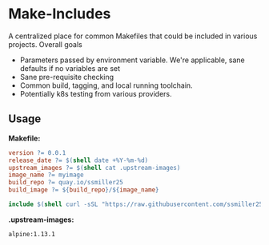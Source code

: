 # Make-Includes

A centralized place for common Makefiles that could be included in various projects.  Overall goals

- Parameters passed by environment variable.  We're applicable, sane defaults if no variables are set
- Sane pre-requisite checking
- Common build, tagging, and local running toolchain.
- Potentially k8s testing from various providers.

## Usage

**Makefile:**
```makefile
version ?= 0.0.1
release_date ?= $(shell date +%Y-%m-%d)
upstream_images ?= $(shell cat .upstream-images)
image_name ?= myimage
build_repo ?= quay.io/ssmiller25
build_image ?= ${build_repo}/${image_name}

include $(shell curl -sSL "https://raw.githubusercontent.com/ssmiller25/blast-oci/main/make-include/Makefile.docker")

```

**.upstream-images:**

```text
alpine:1.13.1
```